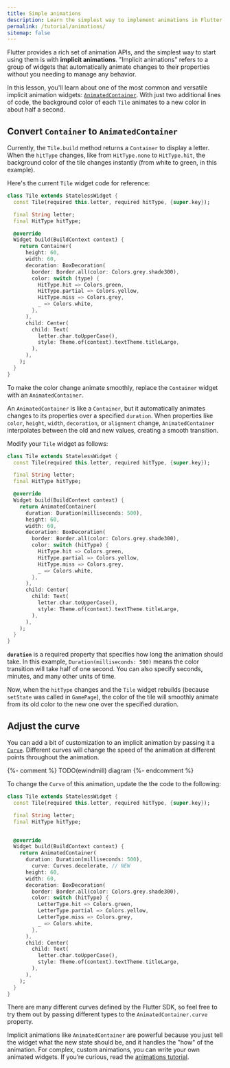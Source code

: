 ```yaml
---
title: Simple animations
description: Learn the simplest way to implement animations in Flutter.
permalink: /tutorial/animations/
sitemap: false
---
```


Flutter provides a rich set of animation APIs, and the simplest way to
start using them is with **implicit animations**. "Implicit
animations" refers to a group of widgets that automatically animate
changes to their properties without you needing to manage any
behavior.

In this lesson, you'll learn about one of the most common and
versatile implicit animation widgets: [`AnimatedContainer`][]. With
just two additional lines of code, the background color of each `Tile`
animates to a new color in about half a second.

## Convert `Container` to `AnimatedContainer`

Currently, the `Tile.build`  method returns  a `Container` to display
a letter. When the `hitType` changes, like from `HitType.none`
to `HitType.hit`, the background color of the tile changes
instantly (from white to green, in this example).

Here's the current `Tile` widget code for reference:

```dart
class Tile extends StatelessWidget {
  const Tile(required this.letter, required hitType, {super.key});

  final String letter;
  final HitType hitType;

  @override
  Widget build(BuildContext context) {
    return Container(
      height: 60,
      width: 60,
      decoration: BoxDecoration(
        border: Border.all(color: Colors.grey.shade300),
        color: switch (type) {
          HitType.hit => Colors.green,
          HitType.partial => Colors.yellow,
          HitType.miss => Colors.grey,
          _ => Colors.white,
        },
      ),
      child: Center(
        child: Text(
          letter.char.toUpperCase(),
          style: Theme.of(context).textTheme.titleLarge,
        ),
      ),
    );
  }
}
```

To make the color change animate smoothly, replace the `Container`
widget with an `AnimatedContainer`.

An `AnimatedContainer` is like a `Container`, but it automatically
animates changes to its properties over a specified `duration`. When
properties like `color`, `height`, `width`, `decoration`, or
`alignment` change, `AnimatedContainer` interpolates between the old
and new values, creating a smooth transition.

Modify your `Tile` widget as follows:

```dart
class Tile extends StatelessWidget {
  const Tile(required this.letter, required hitType, {super.key});

  final String letter;
  final HitType hitType;

  @override
  Widget build(BuildContext context) {
    return AnimatedContainer(
      duration: Duration(milliseconds: 500),
      height: 60,
      width: 60,
      decoration: BoxDecoration(
        border: Border.all(color: Colors.grey.shade300),
        color: switch (hitType) {
          HitType.hit => Colors.green,
          HitType.partial => Colors.yellow,
          HitType.miss => Colors.grey,
          _ => Colors.white,
        },
      ),
      child: Center(
        child: Text(
          letter.char.toUpperCase(),
          style: Theme.of(context).textTheme.titleLarge,
        ),
      ),
    );
  }
}
```

**`duration`** is a required property that specifies how long the
animation should take. In this example, `Duration(milliseconds: 500)`
means the color transition will take half of one second. You can also
specify seconds, minutes, and many other units of time.

Now, when the `hitType` changes and the `Tile` widget rebuilds
(because `setState` was called in `GamePage`), the color of the tile
will smoothly animate from its old color to the new one over the
specified duration.

## Adjust the curve

You can add a bit of customization to an implicit animation by passing
it a [`Curve`][].  Different curves will change the speed of the animation
at different points throughout the animation.

{%- comment %} TODO(ewindmill) diagram {%- endcomment %}

To change the `Curve` of this animation, update the the code to the following:

```dart
class Tile extends StatelessWidget {
  const Tile(required this.letter, required hitType, {super.key});

  final String letter;
  final HitType hitType;


  @override
  Widget build(BuildContext context) {
    return AnimatedContainer(
      duration: Duration(milliseconds: 500),
	    curve: Curves.decelerate, // NEW
      height: 60,
      width: 60,
      decoration: BoxDecoration(
        border: Border.all(color: Colors.grey.shade300),
        color: switch (hitType) {
          LetterType.hit => Colors.green,
          LetterType.partial => Colors.yellow,
          LetterType.miss => Colors.grey,
          _ => Colors.white,
        },
      ),
      child: Center(
        child: Text(
          letter.char.toUpperCase(),
          style: Theme.of(context).textTheme.titleLarge,
        ),
      ),
    );
  }
}
```

There are many different curves defined by the Flutter SDK, so feel
free to try them out by passing different types to the
`AnimatedContainer.curve` property.

Implicit animations like `AnimatedContainer` are powerful because you
just tell the widget what the new state should be, and it handles the
"how" of the animation. For complex, custom animations, you can write
your own animated widgets. If you’re curious, read the
[animations tutorial](https://docs.flutter.dev/ui/animations/tutorial).

[`AnimatedContainer`]: {{site.api}}/flutter/widgets/AnimatedContainer-class.html
[`Curve`]: {{site.curve}}/flutter/animation/Curves-class.html
[animations tutorial]: /ui/animations/tutorial.
